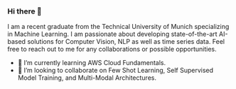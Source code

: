 ### Hi there 👋

I am a recent graduate from the Technical University of Munich specializing in Machine Learning. I am passionate about developing state-of-the-art AI-based solutions for Computer Vision, NLP as well as time series data. Feel free to reach out to me for any collaborations or possible opportunities.

- 🌱 I’m currently learning AWS Cloud Fundamentals.
- 👯 I’m looking to collaborate on Few Shot Learning, Self Supervised Model Training, and Multi-Modal Architectures.

<!--
**PSRahul/PSRahul** is a ✨ _special_ ✨ repository because its `README.md` (this file) appears on your GitHub profile.

Here are some ideas to get you started:

- 🔭 I’m currently working on ...
- 🌱 I’m currently learning ...
- 👯 I’m looking to collaborate on ...
- 🤔 I’m looking for help with ...
- 💬 Ask me about ...
- 📫 How to reach me: ...
- 😄 Pronouns: ...
- ⚡ Fun fact: ...
-->
